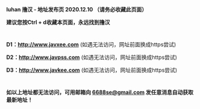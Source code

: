 ****luhan 撸汉 - 地址发布页 2020.12.10 （请务必收藏此页面）****

****建议您按Ctrl + d收藏本页面，永远找到撸汉****

#

****D1：http://www.javxee.com**** (如遇无法访问，网址前面换成https尝试)

****D2：http://www.javpss.com**** (如遇无法访问，网址前面换成https尝试)

****D3：http://www.javkee.com**** (如遇无法访问，网址前面换成https尝试)

#

****如以上地址都无法访问，可用邮箱向 6688se@gmail.com 发任意消息自动获取最新地址！****
